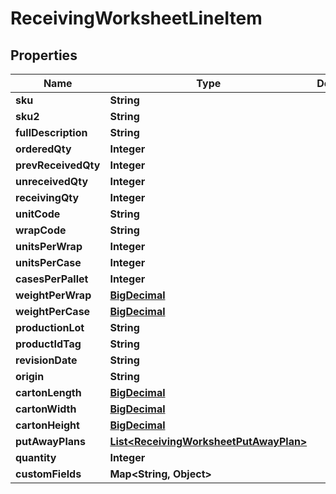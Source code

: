 
# ReceivingWorksheetLineItem

## Properties
Name | Type | Description | Notes
------------ | ------------- | ------------- | -------------
**sku** | **String** |  |  [optional]
**sku2** | **String** |  |  [optional]
**fullDescription** | **String** |  |  [optional]
**orderedQty** | **Integer** |  |  [optional]
**prevReceivedQty** | **Integer** |  |  [optional]
**unreceivedQty** | **Integer** |  |  [optional]
**receivingQty** | **Integer** |  | 
**unitCode** | **String** |  | 
**wrapCode** | **String** |  | 
**unitsPerWrap** | **Integer** |  |  [optional]
**unitsPerCase** | **Integer** |  |  [optional]
**casesPerPallet** | **Integer** |  |  [optional]
**weightPerWrap** | [**BigDecimal**](BigDecimal.md) |  | 
**weightPerCase** | [**BigDecimal**](BigDecimal.md) |  |  [optional]
**productionLot** | **String** |  |  [optional]
**productIdTag** | **String** |  |  [optional]
**revisionDate** | **String** |  |  [optional]
**origin** | **String** |  |  [optional]
**cartonLength** | [**BigDecimal**](BigDecimal.md) |  |  [optional]
**cartonWidth** | [**BigDecimal**](BigDecimal.md) |  |  [optional]
**cartonHeight** | [**BigDecimal**](BigDecimal.md) |  |  [optional]
**putAwayPlans** | [**List&lt;ReceivingWorksheetPutAwayPlan&gt;**](ReceivingWorksheetPutAwayPlan.md) |  |  [optional]
**quantity** | **Integer** |  |  [optional]
**customFields** | **Map&lt;String, Object&gt;** |  |  [optional]



